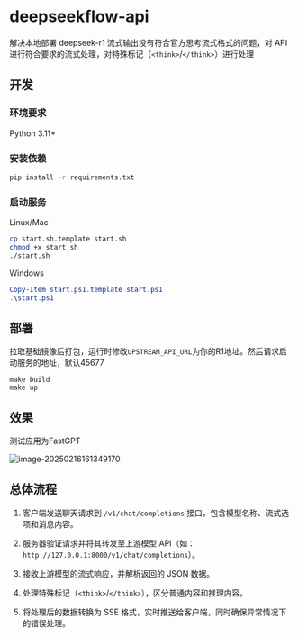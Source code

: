 # deepseekflow-api

解决本地部署 deepseek-r1 流式输出没有符合官方思考流式格式的问题，对 API 进行符合要求的流式处理，对特殊标记（`<think>`/`</think>`）进行处理

## 开发

### 环境要求

Python 3.11+

### 安装依赖

```bash
pip install -r requirements.txt
```

### 启动服务

Linux/Mac

```bash
cp start.sh.template start.sh
chmod +x start.sh
./start.sh
```

Windows

```powershell
Copy-Item start.ps1.template start.ps1
.\start.ps1
```

## 部署

拉取基础镜像后打包，运行时修改`UPSTREAM_API_URL`为你的R1地址。然后请求启动服务的地址，默认45677

```
make build
make up
```

## 效果

测试应用为FastGPT

![image-20250216161349170](D:\Desktop\deepseekflow-api\assets\image-20250216161349170.png)

## 总体流程

1. 客户端发送聊天请求到 `/v1/chat/completions` 接口，包含模型名称、流式选项和消息内容。

2. 服务器验证请求并将其转发至上游模型 API（如：`http://127.0.0.1:8000/v1/chat/completions`）。

3. 接收上游模型的流式响应，并解析返回的 JSON 数据。

4. 处理特殊标记（`<think>`/`</think>`），区分普通内容和推理内容。

5. 将处理后的数据转换为 SSE 格式，实时推送给客户端，同时确保异常情况下的错误处理。
